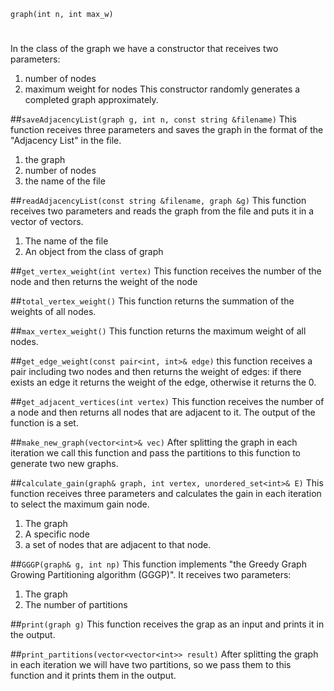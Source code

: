 `graph(int n, int max_w)`
#
In the class of the graph we have a constructor that receives two parameters:
1. number of nodes
2. maximum weight for nodes 
This constructor randomly generates a completed graph approximately.

##`saveAdjacencyList(graph g, int n, const string &filename)`
This function receives three parameters and saves the graph in the format of the "Adjacency List" in the file. 
1. the graph
2. number of nodes
3. the name of the file

##`readAdjacencyList(const string &filename, graph &g)`
This function receives two parameters and reads the graph from the file and puts it in a vector of vectors.
1. The name of the file
2. An object from the class of graph

##`get_vertex_weight(int vertex)`
This function receives the number of the node and then returns the weight of the node

##`total_vertex_weight()`
This function returns the summation of the weights of all nodes.

##`max_vertex_weight()`
This function returns the maximum weight of all nodes.

##`get_edge_weight(const pair<int, int>& edge)`
this function receives a pair including two nodes and then returns the weight of edges:
if there exists an edge it returns the weight of the edge, otherwise it returns the 0.

##`get_adjacent_vertices(int vertex)`
This function receives the number of a node and then returns all nodes that are adjacent to it.
The output of the function is a set<int>.

##`make_new_graph(vector<int>& vec)`
After splitting the graph in each iteration we call this function and pass the partitions to this function to generate two new graphs.

##`calculate_gain(graph& graph, int vertex, unordered_set<int>& E)`
This function receives three parameters and calculates the gain in each iteration to select the maximum gain node.
1. The graph
2. A specific node
3. a set of nodes that are adjacent to that node.

##`GGGP(graph& g, int np)`
This function implements "the Greedy Graph Growing Partitioning algorithm (GGGP)".
It receives two parameters:
1. The graph
2. The number of partitions

##`print(graph g)`
This function receives the grap as an input and prints it in the output.

##`print_partitions(vector<vector<int>> result)`
After splitting the graph in each iteration we will have two partitions, so we pass them to this function and it prints them in the output.
